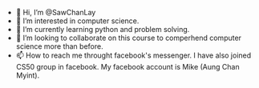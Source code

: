 - 👋 Hi, I’m @SawChanLay
- 👀 I’m interested in computer science.
- 🌱 I’m currently learning python and problem solving.
- 💞️ I’m looking to collaborate on this course to comperhend computer science more than before.
- 📫 How to reach me throught facebook's messenger. I have also joined CS50 group in facebook. My facebook account is Mike (Aung Chan Myint).

<!---
SawChanLay/SawChanLay is a ✨ special ✨ repository because its `README.md` (this file) appears on your GitHub profile.
You can click the Preview link to take a look at your changes.
--->
